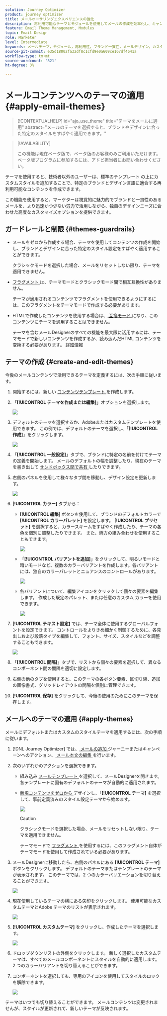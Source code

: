 ```yaml
---
solution: Journey Optimizer
product: journey optimizer
title: メールオーサリングエクスペリエンスの強化
description: 再利用可能なテーマとモジュールを使用してメールの作成を効率化し、キャンペーンでデザインの一貫性と効率を確保する方法を説明します。
feature: Email Theme Management, Modules
topic: Email Design
role: Marketer
level: Intermediate
keywords: メールテーマ，モジュール，再利用性，ブランド一貫性，メールデザイン，カスタム CSS, モバイルの最適化
source-git-commit: e35d18002fa32df8c1cfd9e0a609ce167df4641a
workflow-type: tm+mt
source-wordcount: '821'
ht-degree: 3%

---
```



# メールコンテンツへのテーマの適用 {#apply-email-themes}

>[!CONTEXTUALHELP]
>id="ajo_use_theme"
>title="テーマをメールに適用"
>abstract="メールのテーマを選択すると、ブランドやデザインに合った特定のスタイルをすばやく適用できます。"

<!--This documentation provides a comprehensive guide to using themes to streamline your email creation process. With the ability to define reusable themes and leverage pre-designed modules, marketers can create professional, brand-aligned emails faster and with less effort.-->

>[!AVAILABILITY]
>
>この機能は現在ベータ版で、ベータ版のお客様のみご利用いただけます。ベータ版プログラムに参加するには、アドビ担当者にお問い合わせください。

テーマを使用すると、技術者以外のユーザーは、標準のテンプレート <!-- to achieve brand specific results--> の上にカスタムスタイルを追加することで、特定のブランドとデザイン言語に適合する再利用可能なコンテンツを作成できます。

この機能を使用すると、マーケターは視覚的に魅力的でブランドと一貫性のあるメールを、より迅速かつ少ない労力で活用しながら、独自のデザインニーズに合わせた高度なカスタマイズオプションを提供できます。

<!--What is the Enhanced Email Authoring Experience?

This feature introduces two key components to simplify and enhance email creation:

* **Theme Management System**: A centralized system for creating, customizing, and applying reusable themes to emails. Themes ensure consistent styling across campaigns and eliminate the need for repetitive manual styling.

* **Modules**: Pre-designed, reusable content blocks that abstract common email elements (e.g., titles, descriptions, images, and links). Modules are built using customizable low-level components, offering flexibility while maintaining design standards.

Key Benefits:

- **Consistency**: Ensure all emails align with your brand's design guidelines.
- **Efficiency**: Save time by reusing themes and modules across campaigns.
- **Customization**: Add custom CSS and mobile-specific styles for advanced designs.
- **Scalability**: Eliminate repetitive styling tasks, enabling faster email creation.-->

## ガードレールと制限 {#themes-guardrails}

* メールをゼロから作成する場合、テーマを使用してコンテンツの作成を開始し、ブランドとデザインに合った特定のスタイル設定をすばやく適用することができます。

  クラシックモードを選択した場合、メールをリセットしない限り、テーマを適用できません。

* [ フラグメント ](../content-management/fragments.md) は、テーマモードとクラシックモード間で相互互換性がありません。

  テーマが適用されるコンテンツでフラグメントを使用できるようにするには、このフラグメントをテーマモードで作成する必要があります。

* HTMLで作成したコンテンツを使用する場合は、[ 互換モード ](existing-content.md) になり、このコンテンツにテーマを適用することはできません。

  テーマを含むメールDesignerのすべての機能を最大限に活用するには、テーマモードで新しいコンテンツを作成するか、読み込んだHTML コンテンツを変換する必要があります。 [詳細情報](existing-content.md)

<!--If using a content created in Classic mode or HTML, you cannot apply themes to this content. You must create a new content in Theme mode.

If you apply a theme to a content using a [fragment](../content-management/fragments.md) created in Classic mode, the rendering may not be optimal.-->

## テーマの作成 {#create-and-edit-themes}

今後のメールコンテンツで活用できるテーマを定義するには、次の手順に従います。

1. 開始するには、新しい [ コンテンツテンプレート ](../content-management/create-content-templates.md) を作成します。

1. 「**[!UICONTROL テーマを作成または編集]**」オプションを選択します。

   ![](assets/theme-create.png)

1. デフォルトのテーマを選択するか、Adobeまたはカスタムテンプレートを使用できます。 この例では、デフォルトのテーマを選択し、「**[!UICONTROL 作成]**」をクリックします。

   ![](assets/theme-select.png)

1. 「**[!UICONTROL 一般設定]**」タブで、ブランドに特定の名前を付けてテーマの定義を開始します。 メールのデフォルトの幅を調整したり、現在のテーマを書き出して [ サンドボックス間で共有 ](../configuration/copy-objects-to-sandbox.md) したりできます。

   <!--![](assets/theme-general-settings.png)-->

1. 右側のパネルを使用して様々なタブ間を移動し、デザイン設定を更新します。

   ![](assets/theme-right-pane.png)

1. **[!UICONTROL カラー]** タブから：

   * **[!UICONTROL 編集]** ボタンを使用して、ブランドのデフォルトカラーで **[!UICONTROL カラーパレット]** を設定します。 **[!UICONTROL プリセット]** を選択すると、カラースキームをすばやく作成したり、テーマの各色を個別に調整したりできます。 また、両方の組み合わせを使用することもできます。

     ![](assets/theme-colors.gif)

   * 「**[!UICONTROL バリアントを追加]**」をクリックして、明るいモードと暗いモードなど、複数のカラーバリアントを作成します。各バリアントには、独自のカラーパレットとニュアンスのコントロールがあります。

     ![](assets/theme-colors-variant.png)

   * 各バリアントについて、編集アイコンをクリックして個々の要素を編集します。 作成した既定のパレット、または任意のカスタム カラーを使用できます。

     ![](assets/theme-colors-edit-variant.gif)

1. **[!UICONTROL テキスト設定]** では、テーマ全体に使用するグローバルフォントを設定できます。 コントロールをよりきめ細かく制御するために、各見出しおよび段落タイプを編集して、フォント、サイズ、スタイルなどを調整することもできます。

   ![](assets/theme-text.png)

1. 「**[!UICONTROL 間隔]**」タブで、リストから個々の要素を選択して、異なるコンポーネント間の間隔を適切に設定します。

   <!--![](assets/theme-spacing.png)-->

1. 右側の他のタブを使用すると、このテーマの各ボタン要素、区切り線、追加の画像書式、グリッドレイアウトの間隔を個別に管理できます。

   <!--![](assets/theme-buttons.png)-->

1. **[!UICONTROL 保存]** をクリックして、今後の使用のためにこのテーマを保存します。

## メールへのテーマの適用 {#apply-themes}

メールにデフォルトまたはカスタムのスタイルテーマを適用するには、次の手順に従います。

1. [!DNL Journey Optimizer] では、[ メールの追加 ](create-email.md) ジャーニーまたはキャンペーンへのアクション、[ メール本文の編集 ](get-started-email-design.md#key-steps) を行います。

1. 次のいずれかのアクションを選択できます。

   * 組み込み [ メールテンプレート ](use-email-templates.md) を選択して、メールDesignerを開きます。 各テンプレートに固有のデフォルトのテーマが自動的に適用されます。

   * [ 新規コンテンツをゼロから ](content-from-scratch.md) デザインし、「**[!UICONTROL テーマ]** を選択して、事前定義済みのスタイル設定テーマから始めます。

     ![](assets/theme-from-scratch.png)

     >[!CAUTION]
     >
     >クラシックモードを選択した場合、メールをリセットしない限り、テーマを適用できません。
     >
     >テーマモードで [ フラグメント ](../content-management/fragments.md) を使用するには、このフラグメント自体がテーマモードを使用して作成されている必要があります。

1. メールDesignerに移動したら、右側のパネルにある **[!UICONTROL テーマ]** ボタンをクリックします。 デフォルトのテーマまたはテンプレートのテーマが表示されます。 このテーマでは、2 つのカラーバリエーションを切り替えることができます。

   ![](assets/theme-default-hero.png)

1. 現在使用しているテーマの横にある矢印をクリックします。 使用可能なカスタムテーマとAdobe テーマのリストが表示されます。

   ![](assets/theme-hero-change.png)

1. **[!UICONTROL カスタムテーマ]** をクリックし、作成したテーマを選択します。

   ![](assets/theme-select-custom.png)

1. ドロップダウンリストの外側をクリックします。 新しく選択したカスタムテーマは、すべてのメールコンポーネントにスタイルを自動的に適用します。 2 つのカラーバリアントを切り替えることができます。

1. コンポーネントを選択しても、専用のアイコンを使用してスタイルのロックを解除できます。

   ![](assets/theme-unlock-style.png)

テーマはいつでも切り替えることができます。 メールコンテンツは変更されませんが、スタイルが更新されて、新しいテーマが反映されます。

<!--
>[!NOTE]
> - Themes apply styles globally. Ensure your theme is finalized before applying it to multiple emails.
> - Switching themes may override custom styles applied to individual components.

>[!CAUTION]
> - When using fragments, the email's theme will override the fragment's styles. A warning will be displayed in the editor if there is a conflict.

## Example Use Cases {#example-use-cases}

### 1. Creating a New Theme
- A marketer creates a theme with their brand's colors, fonts, and button styles.
- The theme is saved and reused across multiple email campaigns.

### 2. Switching Themes
- A marketer applies a holiday-themed design to an existing email by switching to a pre-designed holiday theme.-->


